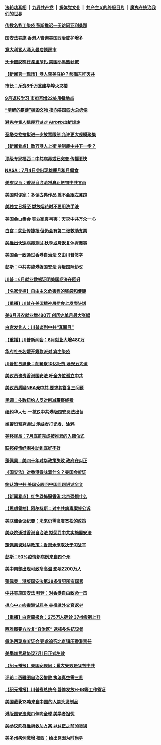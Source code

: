

####  [法轮功真相](../../../../basic/blob/master/README.md?t=07032231) &nbsp;|&nbsp; [九评共产党](../../../../9ping.md/blob/master/README.md?t=07032231) &nbsp;|&nbsp; [解体党文化](../../../../jtdwh.md/blob/master/README.md?t=07032231)  &nbsp;|&nbsp; [共产主义的终极目的](../../../../gczydzjmd.md/blob/master/README.md?t=07032231) &nbsp;|&nbsp; [魔鬼在统治我们的世界](../../../../mgztzwmdsj.md/blob/master/README.md?t=07032231) 

#### [传数名特工染疫 彭斯推迟一天访问亚利桑那](../pages/nsc412/n12230340.md?t=07032231) 

#### [国安法实施  香港人咨询美国政治庇护增多](../pages/nsc412/n12229212.md?t=07032231) 

#### [意大利富人涌入曼哈顿房市](../pages/nsc412/n12229195.md?t=07032231) 

#### [头卡塑胶桶在湖里挣扎 美国小黑熊获救](../pages/nsc412/n12229306.md?t=07032231) 

#### [【新闻第一现场】港人获美庇护？郝海东吁灭共](../pages/nsc412/n12229482.md?t=07032231) 

#### [市长：斥资8千万重建华埠火灾楼](../pages/nsc412/n12229192.md?t=07032231) 

#### [9月返校学习 市府再增22处用餐地点](../pages/nsc412/n12229231.md?t=07032231) 

#### [“清醒的暴徒”砸毁文物 指向美国四大总统像](../pages/nsc412/n12229219.md?t=07032231) 

#### [避免年轻人租屋开派对  Airbnb出新规定](../pages/nsc412/n12229401.md?t=07032231) 

#### [圣塔克拉拉拟进一步放宽限制  允许更大规模聚集](../pages/nsc412/n12229274.md?t=07032231) 

#### [【新闻看点】数万港人上街 美制裁中共下一步？](../pages/nsc412/n12227994.md?t=07032231) 

#### [顶级专家福西：中共病毒或已突变 传播更快](../pages/nsc412/n12228898.md?t=07032231) 

#### [NASA：7月4日会出现雄鹿月和月偏食](../pages/nsc412/n12228899.md?t=07032231) 

#### [美参议员：香港自治法将真正惩罚中共官员](../pages/nsc412/n12228696.md?t=07032231) 

#### [美国时评家：多读古典作品 就不会跟左翼跑](../pages/nsc412/n12228838.md?t=07032231) 

#### [美独立日将至 燃放烟花时不要用洗手液](../pages/nsc412/n12228400.md?t=07032231) 

#### [美国会山集会 实业家袁弓夷：天灭中共万众一心](../pages/nsc412/n12228149.md?t=07032231) 

#### [白宫：就业传捷报 但仍会有第二张救助支票](../pages/nsc412/n12228451.md?t=07032231) 

#### [美推出快速病毒测试 秋季或可恢复体育赛事](../pages/nsc412/n12228297.md?t=07032231) 

#### [美国会一致通过香港自治法 交由川普签字](../pages/nsc412/n12228230.md?t=07032231) 

#### [彭斯：中共实施港版国安法 背叛国际协议](../pages/nsc412/n12228135.md?t=07032231) 

#### [川普：6月就业数据证明美国经济在回升](../pages/nsc412/n12228059.md?t=07032231) 

#### [【名家专栏】自由主义危害您的钱袋和健康](../pages/nsc412/n12227823.md?t=07032231) 

#### [【重播】川普在美国精神展示会上发表讲话](../pages/nsc412/n12227943.md?t=07032231) 

#### [美6月非农就业增480万 创历史单月最大涨幅](../pages/nsc412/n12227911.md?t=07032231) 

#### [白宫发言人：川普谈到中共“真面目”](../pages/nsc412/n12227638.md?t=07032231) 

#### [【重播】川普新闻会：6月就业大增480万](../pages/nsc412/n12227778.md?t=07032231) 

#### [华府社交名媛开筹款派对 宾主染疫](../pages/nsc412/n12227449.md?t=07032231) 

#### [川普批白思豪：削警察10亿经费 诋毁五大道](../pages/nsc412/n12226360.md?t=07032231) 

#### [美议员谴责香港国安法 吁全方位孤立中共](../pages/nsc412/n12227173.md?t=07032231) 

#### [美议员质疑NBA亲中共 要求其答复三问题](../pages/nsc412/n12226782.md?t=07032231) 

#### [民调：多数纽约人反对削减警察经费](../pages/nsc412/n12226365.md?t=07032231) 

#### [纽约华人七‧一抗议中共港版国安恶法出台](../pages/nsc412/n12226352.md?t=07032231) 

#### [撤警资预算通过 示威者打记者、涂鸦](../pages/nsc412/n12226317.md?t=07032231) 

#### [美移民局：7月底前完成被推迟的入籍仪式](../pages/nsc412/n12226333.md?t=07032231) 

#### [联邦疫情纾困补助到底好不好](../pages/nsc412/n12226379.md?t=07032231) 

#### [蓬佩奥：美四十年对华政策失败 政府在纠正](../pages/nsc412/n12226169.md?t=07032231) 

#### [《国安法》对香港意味着什么？美国会听证](../pages/nsc412/n12225932.md?t=07032231) 

#### [终认清中共 美国安顾问中国问题讲话全文](../pages/nsc412/n12225398.md?t=07032231) 

#### [【新闻看点】红色恐怖逼香港 北京恐惧什么](../pages/nsc412/n12225821.md?t=07032231) 

#### [【思想领袖】阿尔特斯：对中共病毒案提公诉](../pages/nsc412/n12132039.md?t=07032231) 

#### [美联储会议纪要：未来仍需高度宽松的政策](../pages/nsc412/n12225944.md?t=07032231) 

#### [美众院通过香港自治法 拟惩罚中共实施国安法](../pages/nsc412/n12225765.md?t=07032231) 

#### [蓬佩奥谈对华政策：香港未来取决于习近平](../pages/nsc412/n12225535.md?t=07032231) 

#### [彭斯：50%疫情新病例来自四个州](../pages/nsc412/n12225661.md?t=07032231) 

#### [美中南部出现可致命高温 影响2200万人](../pages/nsc412/n12225509.md?t=07032231) 

#### [蓬佩奥：港版国安法第38条冒犯所有国家](../pages/nsc412/n12225492.md?t=07032231) 

#### [中共实施国安法 拜登：对香港自由致命一击](../pages/nsc412/n12225488.md?t=07032231) 

#### [担心中方病毒测试程序 美推迟外交官返华](../pages/nsc412/n12225504.md?t=07032231) 

#### [【重播】白宫简报会：275万人确诊 37州病例上升](../pages/nsc412/n12225524.md?t=07032231) 

#### [西雅图警方收复“自治区” 逮捕多名抗议者](../pages/nsc412/n12225413.md?t=07032231) 

#### [佩洛西现身听证会 要求追究北京镇压香港责任](../pages/nsc412/n12225292.md?t=07032231) 

#### [美墨加贸易协议7月1日正式生效](../pages/nsc412/n12225352.md?t=07032231) 

#### [【纪元播报】美国安顾问：最大失败是误判中共](../pages/nsc412/n12225244.md?t=07032231) 

#### [评论：西雅图自治区惨败 执法真空需三思](../pages/nsc412/n12222690.md?t=07032231) 

#### [【纪元播报】川普签总统令 暂停发放H-1B等工作签证](../pages/nsc412/n12225208.md?t=07032231) 

#### [美国截获13吨来自中国的人类头发制品](../pages/nsc412/n12225251.md?t=07032231) 

#### [港版国安法魔爪伸向全球 美学者担忧](../pages/nsc412/n12225012.md?t=07032231) 

#### [美参议院将推新救助方案 以纠正之前的错误](../pages/nsc412/n12224957.md?t=07032231) 

#### [美多州病例激增 福西：给出原因为时尚早](../pages/nsc412/n12224710.md?t=07032231) 

